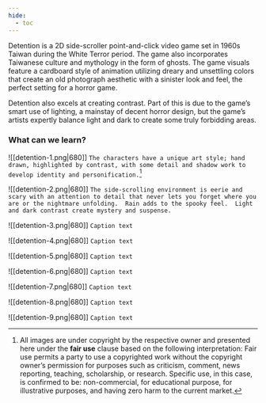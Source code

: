 ```yaml
---
hide:
  - toc
---
```


Detention is a 2D side-scroller point-and-click video game set in 1960s Taiwan during the White Terror period. The game also incorporates Taiwanese culture and mythology in the form of ghosts. The game visuals feature a cardboard style of animation utilizing dreary and unsettling colors that create an old photograph aesthetic with a sinister look and feel, the perfect setting for a horror game.

Detention also excels at creating contrast. Part of this is due to the game’s smart use of lighting, a mainstay of decent horror design, but the game’s artists expertly balance light and dark to create some truly forbidding areas. 

### What can we learn?


![[detention-1.png|680]]
`The characters have a unique art style; hand drawn, highlighted by contrast, with some detail and shadow work to develop identity and personification.`[^1]


![[detention-2.png|680]]
`The side-scrolling environment is eerie and scary with an attention to detail that never lets you forget where you are or the nightmare unfolding.  Rain adds to the spooky feel.  Light and dark contrast create mystery and suspense.`


![[detention-3.png|680]]
`Caption text`

![[detention-4.png|680]]
`Caption text`

![[detention-5.png|680]]
`Caption text`

![[detention-6.png|680]]
`Caption text`

![[detention-7.png|680]]
`Caption text`

![[detention-8.png|680]]
`Caption text`

![[detention-9.png|680]]
`Caption text`



[^1]: All images are under copyright by the respective owner and presented here under the **fair use** clause based on the following interpretation: Fair use permits a party to use a copyrighted work without the copyright owner’s permission for purposes such as criticism, comment, news reporting, teaching, scholarship, or research. Specific use, in this case, is confirmed to be: non-commercial, for educational purpose, for illustrative purposes, and having zero harm to the current market.